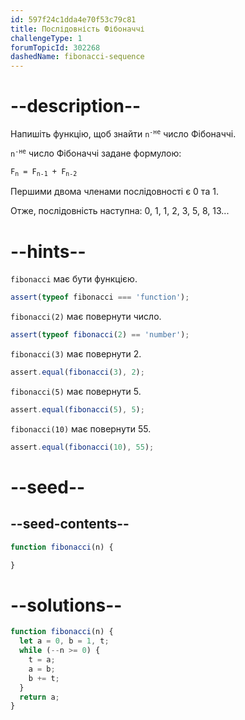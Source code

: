 ```yaml
---
id: 597f24c1dda4e70f53c79c81
title: Послідовність Фібоначчі
challengeType: 1
forumTopicId: 302268
dashedName: fibonacci-sequence
---
```


# --description--

Напишіть функцію, щоб знайти <code>n<sup>-не</sup></code> число Фібоначчі.

<code>n<sup>-не</sup></code> число Фібоначчі задане формулою:

<code>F<sub>n</sub> = F<sub>n-1</sub> + F<sub>n-2</sub></code>

Першими двома членами послідовності є 0 та 1.

Отже, послідовність наступна: 0, 1, 1, 2, 3, 5, 8, 13...

# --hints--

`fibonacci` має бути функцією.

```js
assert(typeof fibonacci === 'function');
```

`fibonacci(2)` має повернути число.

```js
assert(typeof fibonacci(2) == 'number');
```

`fibonacci(3)` має повернути 2.

```js
assert.equal(fibonacci(3), 2);
```

`fibonacci(5)` має повернути 5.

```js
assert.equal(fibonacci(5), 5);
```

`fibonacci(10)` має повернути 55.

```js
assert.equal(fibonacci(10), 55);
```

# --seed--

## --seed-contents--

```js
function fibonacci(n) {

}
```

# --solutions--

```js
function fibonacci(n) {
  let a = 0, b = 1, t;
  while (--n >= 0) {
    t = a;
    a = b;
    b += t;
  }
  return a;
}
```
